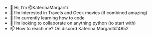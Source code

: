 - 👋 Hi, I’m @KaterinaMargariti
- 👀 I’m interested in Travels and Geek movies (if combined amazing)
- 🌱 I’m currently learning how to code 
- 💞️ I’m looking to collaborate on anything python (to start with)
- 📫 How to reach me? On discord Katerina.Margariti#4852

<!---
KaterinaMargariti/KaterinaMargariti is a ✨ special ✨ repository because its `README.md` (this file) appears on your GitHub profile.
You can click the Preview link to take a look at your changes.
--->
